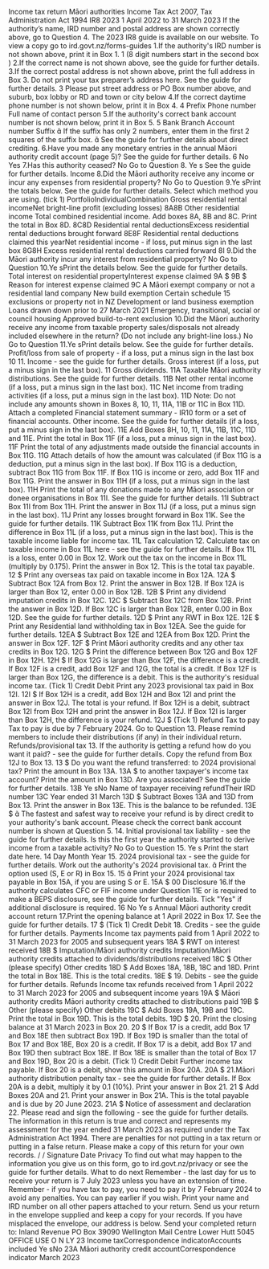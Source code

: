 Income tax return Māori authorities Income Tax Act 2007, Tax Administration Act 1994 IR8 2023 1 April 2022 to 31 March 2023 If the authority’s name, IRD number and postal address are shown correctly above, go to Question 4. The 2023 IR8 guide is available on our website. To view a copy go to ird.govt.nz/forms-guides 1.If the authority's IRD number is not shown above, print it in Box 1. 1 (8 digit numbers start in the second box ) 2.If the correct name is not shown above, see the guide for further details. 3.If the correct postal address is not shown above, print the full address in Box 3. Do not print your tax preparer’s address here. See the guide for further details. 3 Please put street address or PO Box number above, and suburb, box lobby or RD and town or city below 4.If the correct daytime phone number is not shown below, print it in Box 4. 4 Prefix Phone number Full name of contact person 5.If the authority's correct bank account number is not shown below, print it in Box 5. 5 Bank Branch Account number Suffix  If the suffix has only 2 numbers, enter them in the first 2 squares of the suffix box.  See the guide for further details about direct crediting. 6.Have you made any monetary entries in the annual Māori authority credit account (page 5)? See the guide for further details. 6 No Yes 7.Has this authority ceased? No Go to Question 8. Ye s See the guide for further details. Income 8.Did the Māori authority receive any income or incur any expenses from residential property? No Go to Question 9.Ye sPrint the totals below. See the guide for further details. Select which method you are using. (tick 1) PortfolioIndividualCombination Gross residential rental incomeNet bright-line profit (excluding losses) 8A8B Other residential income Total combined residential income. Add boxes 8A, 8B and 8C. Print the total in Box 8D. 8C8D Residential rental deductionsExcess residential rental deductions brought forward 8E8F Residential rental deductions claimed this yearNet residential income - if loss, put minus sign in the last box 8G8H Excess residential rental deductions carried forward 8I 9.Did the Māori authority incur any interest from residential property? No Go to Question 10.Ye sPrint the details below. See the guide for further details. Total interest on residential propertyInterest expense claimed 9A $ 9B $ Reason for interest expense claimed 9C A Māori exempt company or not a residential land company New build exemption Certain schedule 15 exclusions or property not in NZ Development or land business exemption Loans drawn down prior to 27 March 2021 Emergency, transitional, social or council housing Approved build-to-rent exclusion 10.Did the Māori authority receive any income from taxable property sales/disposals not already included elsewhere in the return? (Do not include any bright-line loss.) No Go to Question 11.Ye sPrint details below. See the guide for further details. Profit/loss from sale of property - if a loss, put a minus sign in the last box 10 11. Income - see the guide for further details. Gross interest (if a loss, put a minus sign in the last box). 11 Gross dividends. 11A Taxable Māori authority distributions. See the guide for further details. 11B Net other rental income (if a loss, put a minus sign in the last box). 11C Net income from trading activities (if a loss, put a minus sign in the last box). 11D Note: Do not include any amounts shown in Boxes 8, 10, 11, 11A, 11B or 11C in Box 11D. Attach a completed Financial statement summary - IR10 form or a set of financial accounts. Other income. See the guide for further details (if a loss, put a minus sign in the last box). 11E Add Boxes 8H, 10, 11, 11A, 11B, 11C, 11D and 11E. Print the total in Box 11F (if a loss, put a minus sign in the last box). 11F Print the total of any adjustments made outside the financial accounts in Box 11G. 11G Attach details of how the amount was calculated (if Box 11G is a deduction, put a minus sign in the last box). If Box 11G is a deduction, subtract Box 11G from Box 11F. If Box 11G is income or zero, add Box 11F and Box 11G. Print the answer in Box 11H (if a loss, put a minus sign in the last box). 11H Print the total of any donations made to any Māori association or donee organisations in Box 11I. See the guide for further details. 11I Subtract Box 11I from Box 11H. Print the answer in Box 11J (if a loss, put a minus sign in the last box). 11J Print any losses brought forward in Box 11K. See the guide for further details. 11K Subtract Box 11K from Box 11J. Print the difference in Box 11L (if a loss, put a minus sign in the last box). This is the taxable income liable for income tax. 11L Tax calculation 12. Calculate tax on taxable income in Box 11L here - see the guide for further details. If Box 11L is a loss, enter 0.00 in Box 12. Work out the tax on the income in Box 11L (multiply by 0.175). Print the answer in Box 12. This is the total tax payable. 12 $ Print any overseas tax paid on taxable income in Box 12A. 12A $ Subtract Box 12A from Box 12. Print the answer in Box 12B. If Box 12A is larger than Box 12, enter 0.00 in Box 12B. 12B $ Print any dividend imputation credits in Box 12C. 12C $ Subtract Box 12C from Box 12B. Print the answer in Box 12D. If Box 12C is larger than Box 12B, enter 0.00 in Box 12D. See the guide for further details. 12D $ Print any RWT in Box 12E. 12E $ Print any Residential land withholding tax in Box 12EA. See the guide for further details. 12EA $ Subtract Box 12E and 12EA from Box 12D. Print the answer in Box 12F. 12F $ Print Māori authority credits and any other tax credits in Box 12G. 12G $ Print the difference between Box 12G and Box 12F in Box 12H. 12H $ If Box 12G is larger than Box 12F, the difference is a credit. If Box 12F is a credit, add Box 12F and 12G, the total is a credit. If Box 12F is larger than Box 12G, the difference is a debit. This is the authority's residual income tax. (Tick 1) Credit Debit Print any 2023 provisional tax paid in Box 12I. 12I $ If Box 12H is a credit, add Box 12H and Box 12I and print the answer in Box 12J. The total is your refund. If Box 12H is a debit, subtract Box 12I from Box 12H and print the answer in Box 12J. If Box 12I is larger than Box 12H, the difference is your refund. 12J $ (Tick 1) Refund Tax to pay Tax to pay is due by 7 February 2024. Go to Question 13. Please remind members to include their distributions (if any) in their individual return. Refunds/provisional tax 13. If the authority is getting a refund how do you want it paid? - see the guide for further details. Copy the refund from Box 12J to Box 13. 13 $ Do you want the refund transferred: to 2024 provisional tax? Print the amount in Box 13A. 13A $ to another taxpayer's income tax account? Print the amount in Box 13D. Are you associated? See the guide for further details. 13B Ye sNo Name of taxpayer receiving refundTheir IRD number 13C Year ended 31 March 13D $ Subtract Boxes 13A and 13D from Box 13. Print the answer in Box 13E. This is the balance to be refunded. 13E $  The fastest and safest way to receive your refund is by direct credit to your authority's bank account. Please check the correct bank account number is shown at Question 5. 14. Initial provisional tax liability - see the guide for further details. Is this the first year the authority started to derive income from a taxable activity? No Go to Question 15. Ye s Print the start date here. 14 Day Month Year 15. 2024 provisional tax - see the guide for further details. Work out the authority's 2024 provisional tax.  Print the option used (S, E or R) in Box 15. 15  Print your 2024 provisional tax payable in Box 15A, if you are using S or E. 15A $ 00 Disclosure 16.If the authority calculates CFC or FIF income under Question 11E or is required to make a BEPS disclosure, see the guide for further details. Tick "Yes" if additional disclosure is required. 16 No Ye s Annual Māori authority credit account return 17.Print the opening balance at 1 April 2022 in Box 17. See the guide for further details. 17 $ (Tick 1) Credit Debit 18. Credits - see the guide for further details. Payments Income tax payments paid from 1 April 2022 to 31 March 2023 for 2005 and subsequent years 18A $ RWT on interest received 18B $ Imputation/Māori authority credits Imputation/Māori authority credits attached to dividends/distributions received 18C $ Other (please specify) Other credits 18D $ Add Boxes 18A, 18B, 18C and 18D. Print the total in Box 18E. This is the total credits. 18E $ 19. Debits - see the guide for further details. Refunds Income tax refunds received from 1 April 2022 to 31 March 2023 for 2005 and subsequent income years 19A $ Māori authority credits Māori authority credits attached to distributions paid 19B $ Other (please specify) Other debits 19C $ Add Boxes 19A, 19B and 19C. Print the total in Box 19D. This is the total debits. 19D $ 20. Print the closing balance at 31 March 2023 in Box 20. 20 $ If Box 17 is a credit, add Box 17 and Box 18E then subtract Box 19D. If Box 19D is smaller than the total of Box 17 and Box 18E, Box 20 is a credit. If Box 17 is a debit, add Box 17 and Box 19D then subtract Box 18E. If Box 18E is smaller than the total of Box 17 and Box 19D, Box 20 is a debit. (Tick 1) Credit Debit Further income tax payable. If Box 20 is a debit, show this amount in Box 20A. 20A $ 21.Māori authority distribution penalty tax - see the guide for further details. If Box 20A is a debit, multiply it by 0.1 (10%). Print your answer in Box 21. 21 $ Add Boxes 20A and 21. Print your answer in Box 21A. This is the total payable and is due by 20 June 2023. 21A $ Notice of assessment and declaration 22. Please read and sign the following - see the guide for further details. The information in this return is true and correct and represents my assessment for the year ended 31 March 2023 as required under the Tax Administration Act 1994. There are penalties for not putting in a tax return or putting in a false return. Please make a copy of this return for your own records. / / Signature Date Privacy To find out what may happen to the information you give us on this form, go to ird.govt.nz/privacy or see the guide for further details. What to do next Remember - the last day for us to receive your return is 7 July 2023 unless you have an extension of time. Remember - if you have tax to pay, you need to pay it by 7 February 2024 to avoid any penalties. You can pay earlier if you wish. Print your name and IRD number on all other papers attached to your return. Send us your return in the envelope supplied and keep a copy for your records. If you have misplaced the envelope, our address is below. Send your completed return to: Inland Revenue PO Box 39090 Wellington Mail Centre Lower Hutt 5045 OFFICE USE O N LY 23 Income taxCorrespondence indicatorAccounts included Ye sNo 23A Māori authority credit accountCorrespondence indicator March 2023